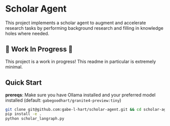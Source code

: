 # Scholar Agent

This project implements a scholar agent to augment and accelerate research tasks by performing background research and filling in knowledge holes where needed.

## 🚧 Work In Progress 🚧

This project is a work in progress! This readme in particular is extremely minimal.

## Quick Start

**prereqs**: Make sure you have Ollama installed and your preferred model installed (default: `gabegoodhart/granite4-preview:tiny`)

```sh
git clone git@github.com:gabe-l-hart/scholar-agent.git && cd scholar-agent
pip install -e .
python scholar_langraph.py
```
